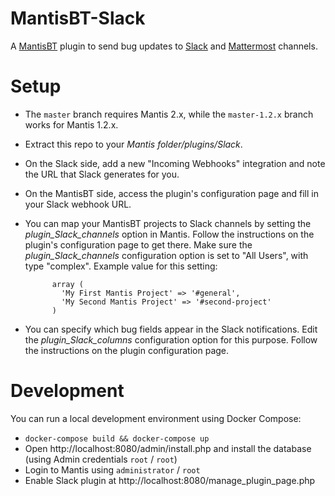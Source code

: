 MantisBT-Slack
==============

A [MantisBT](http://www.mantisbt.org/) plugin to send bug updates to [Slack](https://slack.com/) and [Mattermost](https://about.mattermost.com/) channels.

# Setup
* The `master` branch requires Mantis 2.x, while the `master-1.2.x` branch works for Mantis 1.2.x.
* Extract this repo to your *Mantis folder/plugins/Slack*.
* On the Slack side, add a new "Incoming Webhooks" integration and note the URL that Slack generates for you.
* On the MantisBT side, access the plugin's configuration page and fill in your Slack webhook URL.
* You can map your MantisBT projects to Slack channels by setting the *plugin_Slack_channels* option in Mantis.  Follow the instructions on the plugin's configuration page to get there. Make sure the *plugin_Slack_channels* configuration option is set to "All Users", with type "complex".
    Example value for this setting:

            array (
              'My First Mantis Project' => '#general',
              'My Second Mantis Project' => '#second-project'
            )

* You can specify which bug fields appear in the Slack notifications. Edit the *plugin_Slack_columns* configuration option for this purpose.  Follow the instructions on the plugin configuration page.

# Development
You can run a local development environment using Docker Compose:
- `docker-compose build && docker-compose up`
- Open http://localhost:8080/admin/install.php and install the database (using Admin credentials `root` / `root`)
- Login to Mantis using `administrator` / `root`
- Enable Slack plugin at http://localhost:8080/manage_plugin_page.php
